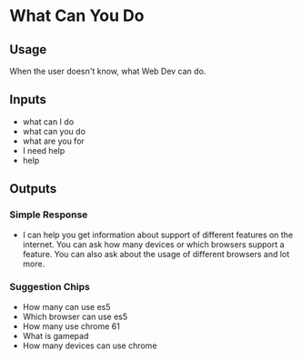 # What Can You Do
## Usage
When the user doesn't know, what Web Dev can do.
## Inputs
* what can I do
* what can you do
* what are you for
* I need help
* help
## Outputs
### Simple Response
* I can help you get information about support of different features on the internet. You can ask how many devices or which browsers support a feature. You can also ask about the usage of different browsers and lot more.
### Suggestion Chips
* How many can use es5
* Which browser can use es5
* How many use chrome 61
* What is gamepad
* How many devices can use chrome
